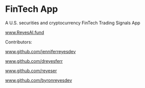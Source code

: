 # FinTech App

A U.S. securities and cryptocurrency FinTech Trading Signals App

www.ReyesAI.fund

Contributors:

www.github.com/jenniferreyesdev 

www.github.com/dreyesferr 

www.github.com/reyeser 

www.github.com/byronreyesdev 
